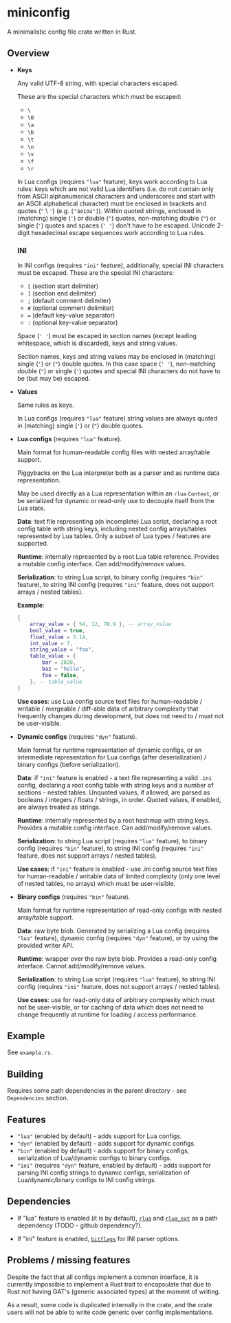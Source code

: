 # miniconfig

A minimalistic config file crate written in Rust.

## Overview

- **Keys**

    Any valid UTF-8 string, with special characters escaped.

    These are the special characters which must be escaped:

    - `\`
    - `\0`
    - `\a`
    - `\b`
    - `\t`
    - `\n`
    - `\v`
    - `\f`
    - `\r`

    In Lua configs (requires `"lua"` feature), keys work according to Lua rules: keys which are not valid Lua identifiers (i.e. do not contain only from ASCII alphanumerical characters and underscores and start with an ASCII alphabetical character) must be enclosed in brackets and quotes (`"` \ `'`) (e.g. `["áéíóú"]`). Within quoted strings, enclosed in (matching) single (`'`) or double (`"`) quotes, non-matching double (`"`) or single (`'`) quotes and spaces (`' '`) don't have to be escaped. Unicode 2-digit hexadecimal escape sequences work according to Lua rules.

    ### **INI**

    In INI configs (requires `"ini"` feature), additionally, special INI characters must be escaped. These are the special INI characters:

    - `[` (section start delimiter)
    - `]` (section end delimiter)
    - `;` (default comment delimiter)
    - `#` (optional comment delimiter)
    - `=` (default key-value separator)
    - `:` (optional key-value separator)

    Space (`' '`) must be escaped in section names (except leading whitespace, which is discarded), keys and string values.

    Section names, keys and string values may be enclosed in (matching) single (`'`) or (`"`) double quotes. In this case space (`' '`), non-matching double (`"`) or single (`'`) quotes and special INI characters do not have to be (but may be) escaped.

- **Values**

    Same rules as keys.

    In Lua configs (requires `"lua"` feature) string values are always quoted in (matching) single (`'`) or (`"`) double quotes.

- **Lua configs** (requires `"lua"` feature).

    Main format for human-readable config files with nested array/table support.

    Piggybacks on the Lua interpreter both as a parser and as runtime data representation.

    May be used directly as a Lua representation within an `rlua` `Context`, or be serialized for dynamic or read-only use to decouple itself from the Lua state.

    **Data**: text file representing a(n incomplete) Lua script, declaring a root config table with string keys, including nested config arrays/tables represented by Lua tables. Only a subset of Lua types / features are supported.

    **Runtime**: internally represented by a root Lua table reference. Provides a mutable config interface. Can add/modify/remove values.

    **Serialization**: to string Lua script, to binary config (requires `"bin"` feature), to string INI config (requires `"ini"` feature, does not support arrays / nested tables).

    **Example**:

    ``` lua
    {
        array_value = { 54, 12, 78.9 }, -- array_value
        bool_value = true,
        float_value = 3.14,
        int_value = 7,
        string_value = "foo",
        table_value = {
            bar = 2020,
            baz = "hello",
            foo = false,
        }, -- table_value
    }
    ```

    **Use cases**: use Lua config source text files for human-readable / writable / mergeable / diff-able data of arbitrary complexity that frequently changes during development, but does not need to / must not be user-visible.

- **Dynamic configs** (requires `"dyn"` feature).

    Main format for runtime representation of dynamic configs, or an intermediate representation for Lua configs (after deserialization) / binary configs (before serialization).

    **Data**: if `"ini"` feature is enabled - a text file representing a valid `.ini` config, declaring a root config table with string keys and a number of sections - nested tables. Unquoted values, if allowed, are parsed as booleans / integers / floats / strings, in order. Quoted values, if enabled, are always treated as strings.

    **Runtime**: internally represented by a root hashmap with string keys. Provides a mutable config interface. Can add/modify/remove values.

    **Serialization**: to string Lua script (requires `"lua"` feature), to binary config (requires `"bin"` feature), to string INI config (requires `"ini"` feature, does not support arrays / nested tables).

    **Use cases**: if `"ini"` feature is enabled - use .ini config source text files for human-readable / writable data of limited complexity (only one level of nested tables, no arrays) which must be user-visible.

- **Binary configs** (requires `"bin"` feature).

    Main format for runtime representation of read-only configs with nested array/table support.

    **Data**: raw byte blob. Generated by serializing a Lua config (requires `"lua"` feature), dynamic config (requires `"dyn"` feature), or by using the provided writer API.

    **Runtime**: wrapper over the raw byte blob. Provides a read-only config interface. Cannot add/modify/remove values.

    **Serialization**: to string Lua script (requires `"lua"` feature), to string INI config (requires `"ini"` feature, does not support arrays / nested tables).

    **Use cases**: use for read-only data of arbitrary complexity which must not be user-visible, or for caching of data which does not need to change frequently at runtime for loading / access performance.

## Example

See `example.rs`.

## Building

Requires some path dependencies in the parent directory - see `Dependencies` section.

## Features

- `"lua"` (enabled by default) - adds support for Lua configs.
- `"dyn"` (enabled by default) - adds support for dynamic configs.
- `"bin"` (enabled by default) - adds support for binary configs, serialization of Lua/dynamic configs to binary configs.
- `"ini"` (requires `"dyn"` feature, enabled by default) - adds support for parsing INI config strings to dynamic configs, serialization of Lua/dynamic/binary configs to INI config strings.

## Dependencies

- If "lua" feature is enabled (it is by default), [`rlua`](https://crates.io/crates/rlua) and [`rlua_ext`](https://github.com/alex05447/rlua_ext) as a path dependency (TODO - github dependency?).

- If "ini" feature is enabled, [`bitflags`](https://crates.io/crates/bitflags) for INI parser options.

## Problems / missing features

Despite the fact that all configs implement a common interface, it is currently impossible to implement a Rust trait to encapsulate that
due to Rust not having GAT's (generic associated types) at the moment of writing.

As a result, some code is duplicated internally in the crate, and the crate users will not be able to write code generic over config implementations.
